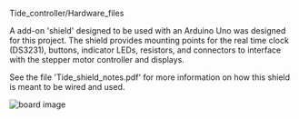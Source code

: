 Tide_controller/Hardware_files

A add-on 'shield' designed to be used with an Arduino Uno was designed for this
project. The shield provides mounting points for the real time clock (DS3231),
buttons, indicator LEDs, resistors, and connectors to interface with the stepper 
motor controller and displays. 

See the file 'Tide_shield_notes.pdf' for more information on how this shield
is meant to be wired and used. 

![board image]('./Eagle_design_files/Tide_controller_shield_v1_top.png')